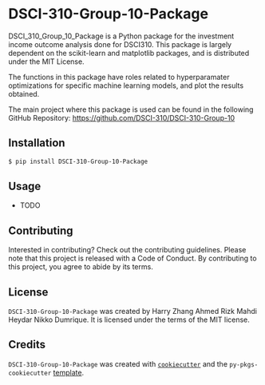 # DSCI-310-Group-10-Package

DSCI_310_Group_10_Package is a Python package for the investment income outcome analysis done for DSCI310. This package is largely dependent on the scikit-learn and matplotlib packages, and is distributed under the MIT License.

The functions in this package have roles related to hyperparamater optimizations for specific machine learning models, and plot the results obtained.

The main project where this package is used can be found in the following GitHub Repository: https://github.com/DSCI-310/DSCI-310-Group-10

## Installation

```bash
$ pip install DSCI-310-Group-10-Package
```

## Usage

- TODO

## Contributing

Interested in contributing? Check out the contributing guidelines. Please note that this project is released with a Code of Conduct. By contributing to this project, you agree to abide by its terms.

## License

`DSCI-310-Group-10-Package` was created by Harry Zhang Ahmed Rizk Mahdi Heydar Nikko Dumrique. It is licensed under the terms of the MIT license.

## Credits

`DSCI-310-Group-10-Package` was created with [`cookiecutter`](https://cookiecutter.readthedocs.io/en/latest/) and the `py-pkgs-cookiecutter` [template](https://github.com/py-pkgs/py-pkgs-cookiecutter).
